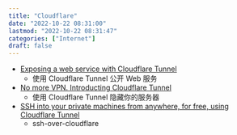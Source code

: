 ```yaml
---
title: "Cloudflare"
date: "2022-10-22 08:31:00"
lastmod: "2022-10-22 08:31:47"
categories: ["Internet"]
draft: false
---
```


-   [Exposing a web service with Cloudflare Tunnel](https://erisa.dev/exposing-a-web-service-with-cloudflare-tunnel/)
    -   使用 Cloudflare Tunnel 公开 Web 服务
-   [No more VPN. Introducting Cloudflare Tunnel](https://www.sakowi.cz/blog/cloudflared-docker-compose-tutorial)
    -   使用 Cloudflare Tunnel 隐藏你的服务器
-   [SSH into your private machines from anywhere, for free, using Cloudflare Tunnel](https://orth.uk/ssh-over-cloudflare/)
    -   ssh-over-cloudflare